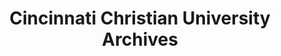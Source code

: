 ---
layout: repo
title: "Cincinnati Christian University Archives"
id: 309
permalink: repos/309/
---
